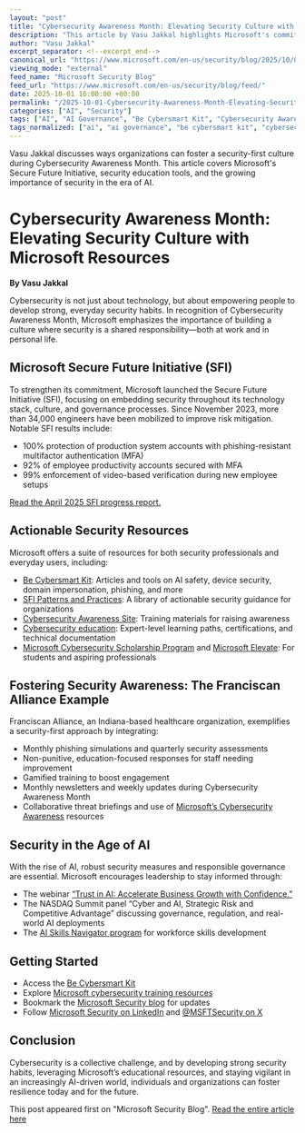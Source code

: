 ```yaml
---
layout: "post"
title: "Cybersecurity Awareness Month: Elevating Security Culture with Microsoft Resources"
description: "This article by Vasu Jakkal highlights Microsoft's commitment to cybersecurity awareness through educational resources, actionable guidance, and the Secure Future Initiative. It covers strategies for fostering a security-first mindset, examples of organizational security education, new training kits, and the integration of security into AI-era operations and best practices."
author: "Vasu Jakkal"
excerpt_separator: <!--excerpt_end-->
canonical_url: "https://www.microsoft.com/en-us/security/blog/2025/10/01/cybersecurity-awareness-month-security-starts-with-you/"
viewing_mode: "external"
feed_name: "Microsoft Security Blog"
feed_url: "https://www.microsoft.com/en-us/security/blog/feed/"
date: 2025-10-01 16:00:00 +00:00
permalink: "/2025-10-01-Cybersecurity-Awareness-Month-Elevating-Security-Culture-with-Microsoft-Resources.html"
categories: ["AI", "Security"]
tags: ["AI", "AI Governance", "Be Cybersmart Kit", "Cybersecurity Awareness Month", "Employee Education", "Identity And Access Management", "Microsoft Security", "Multifactor Authentication", "News", "Phishing Simulations", "Risk Management", "Secure Future Initiative", "Security", "Security Best Practices", "Security Culture", "Security Resources", "Security Training", "SFI"]
tags_normalized: ["ai", "ai governance", "be cybersmart kit", "cybersecurity awareness month", "employee education", "identity and access management", "microsoft security", "multifactor authentication", "news", "phishing simulations", "risk management", "secure future initiative", "security", "security best practices", "security culture", "security resources", "security training", "sfi"]
---
```


Vasu Jakkal discusses ways organizations can foster a security-first culture during Cybersecurity Awareness Month. This article covers Microsoft's Secure Future Initiative, security education tools, and the growing importance of security in the era of AI.<!--excerpt_end-->

# Cybersecurity Awareness Month: Elevating Security Culture with Microsoft Resources

**By Vasu Jakkal**

Cybersecurity is not just about technology, but about empowering people to develop strong, everyday security habits. In recognition of Cybersecurity Awareness Month, Microsoft emphasizes the importance of building a culture where security is a shared responsibility—both at work and in personal life.

## Microsoft Secure Future Initiative (SFI)

To strengthen its commitment, Microsoft launched the Secure Future Initiative (SFI), focusing on embedding security throughout its technology stack, culture, and governance processes. Since November 2023, more than 34,000 engineers have been mobilized to improve risk mitigation. Notable SFI results include:

- 100% protection of production system accounts with phishing-resistant multifactor authentication (MFA)
- 92% of employee productivity accounts secured with MFA
- 99% enforcement of video-based verification during new employee setups

[Read the April 2025 SFI progress report.](https://cdn-dynmedia-1.microsoft.com/is/content/microsoftcorp/microsoft/final/en-us/microsoft-brand/documents/sfi-april-2025-progress-report.pdf)

## Actionable Security Resources

Microsoft offers a suite of resources for both security professionals and everyday users, including:

- [Be Cybersmart Kit](https://aka.ms/becybersmartkit): Articles and tools on AI safety, device security, domain impersonation, phishing, and more
- [SFI Patterns and Practices](https://aka.ms/SFI_PatternsAndPracticesPage): A library of actionable security guidance for organizations
- [Cybersecurity Awareness Site](https://www.microsoft.com/en-us/security/business/cybersecurity-awareness): Training materials for raising awareness
- [Cybersecurity education](https://learn.microsoft.com/en-us/collections/yrrbdgy2d6158?source=docs&amp;culture=en-us&amp;country=us): Expert-level learning paths, certifications, and technical documentation
- [Microsoft Cybersecurity Scholarship Program](https://www.lastmile-ed.org/microsoftcybersecurityscholarship) and [Microsoft Elevate](https://www.microsoft.com/en-us/elevate?msockid=208b42a480e96985268d5613815368fe): For students and aspiring professionals

## Fostering Security Awareness: The Franciscan Alliance Example

Franciscan Alliance, an Indiana-based healthcare organization, exemplifies a security-first approach by integrating:

- Monthly phishing simulations and quarterly security assessments
- Non-punitive, education-focused responses for staff needing improvement
- Gamified training to boost engagement
- Monthly newsletters and weekly updates during Cybersecurity Awareness Month
- Collaborative threat briefings and use of [Microsoft’s Cybersecurity Awareness](https://www.microsoft.com/en-us/security/business/cybersecurity-awareness) resources

## Security in the Age of AI

With the rise of AI, robust security measures and responsible governance are essential. Microsoft encourages leadership to stay informed through:

- The webinar [“Trust in AI: Accelerate Business Growth with Confidence.”](https://aka.ms/Trust-Webinar)
- The NASDAQ Summit panel “Cyber and AI, Strategic Risk and Competitive Advantage” discussing governance, regulation, and real-world AI deployments
- The [AI Skills Navigator program](https://aiskillsnavigator.microsoft.com/) for workforce skills development

## Getting Started

- Access the [Be Cybersmart Kit](https://aka.ms/becybersmartkit)
- Explore [Microsoft cybersecurity training resources](https://www.microsoft.com/en-us/security/business/cybersecurity-awareness)
- Bookmark the [Microsoft Security blog](https://www.microsoft.com/security/blog/) for updates
- Follow [Microsoft Security on LinkedIn](https://www.linkedin.com/showcase/microsoft-security/) and [@MSFTSecurity on X](https://twitter.com/@MSFTSecurity)

## Conclusion

Cybersecurity is a collective challenge, and by developing strong security habits, leveraging Microsoft’s educational resources, and staying vigilant in an increasingly AI-driven world, individuals and organizations can foster resilience today and for the future.

This post appeared first on "Microsoft Security Blog". [Read the entire article here](https://www.microsoft.com/en-us/security/blog/2025/10/01/cybersecurity-awareness-month-security-starts-with-you/)
